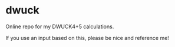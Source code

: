 # dwuck

Online repo for my DWUCK4+5 calculations.

If you use an input based on this, please be nice and reference me!
